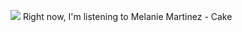 <img src="[object Object],[object Object],[object Object],[object Object]"> </img>
Right now, I&#39;m listening to  Melanie Martinez - Cake

